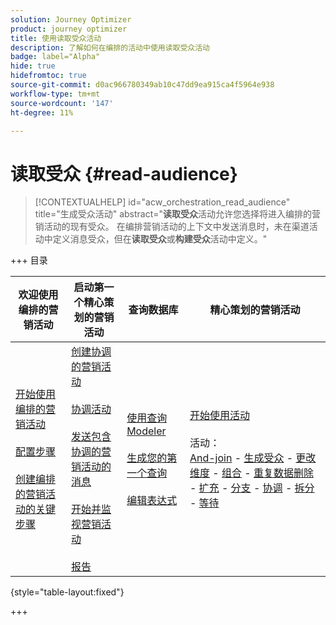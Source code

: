 ```yaml
---
solution: Journey Optimizer
product: journey optimizer
title: 使用读取受众活动
description: 了解如何在编排的活动中使用读取受众活动
badge: label="Alpha"
hide: true
hidefromtoc: true
source-git-commit: d0ac966780349ab10c47dd9ea915ca4f5964e938
workflow-type: tm+mt
source-wordcount: '147'
ht-degree: 11%

---
```


# 读取受众 {#read-audience}


>[!CONTEXTUALHELP]
>id="acw_orchestration_read_audience"
>title="生成受众活动"
>abstract="**读取受众**&#x200B;活动允许您选择将进入编排的营销活动的现有受众。 在编排营销活动的上下文中发送消息时，未在渠道活动中定义消息受众，但在&#x200B;**读取受众**&#x200B;或&#x200B;**构建受众**&#x200B;活动中定义。"


+++ 目录

| 欢迎使用编排的营销活动 | 启动第一个精心策划的营销活动 | 查询数据库 | 精心策划的营销活动 |
|---|---|---|---|
| [开始使用编排的营销活动](../gs-orchestrated-campaigns.md)<br/><br/>[配置步骤](../configuration-steps.md)<br/><br/>[创建编排的营销活动的关键步骤](../gs-campaign-creation.md) | [创建协调的营销活动](../create-orchestrated-campaign.md)<br/><br/>[协调活动](../orchestrate-activities.md)<br/><br/>[发送包含协调的营销活动的消息](../send-messages.md)<br/><br/>[开始并监视营销活动](../start-monitor-campaigns.md)<br/><br/>[报告](../reporting-campaigns.md) | [使用查询Modeler](../orchestrated-rule-builder.md)<br/><br/>[生成您的第一个查询](../build-query.md)<br/><br/>[编辑表达式](../edit-expressions.md) | [开始使用活动](about-activities.md)<br/><br/>活动：<br/>[And-join](and-join.md) - [生成受众](build-audience.md) - [更改维度](change-dimension.md) - [组合](combine.md) - [重复数据删除](deduplication.md) - [扩充](enrichment.md) - [分支](fork.md) - [协调](reconciliation.md) - [拆分](split.md) - [等待](wait.md) |

{style="table-layout:fixed"}

+++


